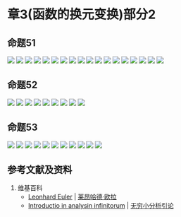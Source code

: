 # 章3(函数的换元变换)部分2

## 命题51

![](/images/无穷级数/欧拉的无穷分析引论中典型的推演实验/章3部分2/51-1.jpg)
![](/images/无穷级数/欧拉的无穷分析引论中典型的推演实验/章3部分2/51-2.jpg)
![](/images/无穷级数/欧拉的无穷分析引论中典型的推演实验/章3部分2/51-3.jpg)
![](/images/无穷级数/欧拉的无穷分析引论中典型的推演实验/章3部分2/51-4.jpg)
![](/images/无穷级数/欧拉的无穷分析引论中典型的推演实验/章3部分2/51-5.jpg)
![](/images/无穷级数/欧拉的无穷分析引论中典型的推演实验/章3部分2/51-6.jpg)
![](/images/无穷级数/欧拉的无穷分析引论中典型的推演实验/章3部分2/51-7.jpg)
![](/images/无穷级数/欧拉的无穷分析引论中典型的推演实验/章3部分2/51-8.jpg)
![](/images/无穷级数/欧拉的无穷分析引论中典型的推演实验/章3部分2/51-9.jpg)
![](/images/无穷级数/欧拉的无穷分析引论中典型的推演实验/章3部分2/51-10.jpg)
![](/images/无穷级数/欧拉的无穷分析引论中典型的推演实验/章3部分2/51-12.jpg)
![](/images/无穷级数/欧拉的无穷分析引论中典型的推演实验/章3部分2/51-13.jpg)
![](/images/无穷级数/欧拉的无穷分析引论中典型的推演实验/章3部分2/51-14.jpg)
![](/images/无穷级数/欧拉的无穷分析引论中典型的推演实验/章3部分2/51-15.jpg)
![](/images/无穷级数/欧拉的无穷分析引论中典型的推演实验/章3部分2/51-16.jpg)
![](/images/无穷级数/欧拉的无穷分析引论中典型的推演实验/章3部分2/51-17.jpg)
![](/images/无穷级数/欧拉的无穷分析引论中典型的推演实验/章3部分2/51-18.jpg)
![](/images/无穷级数/欧拉的无穷分析引论中典型的推演实验/章3部分2/51-19.jpg)

## 命题52

![](/images/无穷级数/欧拉的无穷分析引论中典型的推演实验/章3部分2/52-1.jpg)
![](/images/无穷级数/欧拉的无穷分析引论中典型的推演实验/章3部分2/52-2.jpg)
![](/images/无穷级数/欧拉的无穷分析引论中典型的推演实验/章3部分2/52-3.jpg)
![](/images/无穷级数/欧拉的无穷分析引论中典型的推演实验/章3部分2/52-4.jpg)
![](/images/无穷级数/欧拉的无穷分析引论中典型的推演实验/章3部分2/52-5.jpg)
![](/images/无穷级数/欧拉的无穷分析引论中典型的推演实验/章3部分2/52-6.jpg)
![](/images/无穷级数/欧拉的无穷分析引论中典型的推演实验/章3部分2/52-7.jpg)
![](/images/无穷级数/欧拉的无穷分析引论中典型的推演实验/章3部分2/52-8.jpg)
![](/images/无穷级数/欧拉的无穷分析引论中典型的推演实验/章3部分2/52-9.jpg)

## 命题53

![](/images/无穷级数/欧拉的无穷分析引论中典型的推演实验/章3部分2/53-1.jpg)
![](/images/无穷级数/欧拉的无穷分析引论中典型的推演实验/章3部分2/53-2.jpg)
![](/images/无穷级数/欧拉的无穷分析引论中典型的推演实验/章3部分2/53-3.jpg)
![](/images/无穷级数/欧拉的无穷分析引论中典型的推演实验/章3部分2/53-4.jpg)
![](/images/无穷级数/欧拉的无穷分析引论中典型的推演实验/章3部分2/53-5.jpg)
![](/images/无穷级数/欧拉的无穷分析引论中典型的推演实验/章3部分2/53-6.jpg)
![](/images/无穷级数/欧拉的无穷分析引论中典型的推演实验/章3部分2/53-7.jpg)
![](/images/无穷级数/欧拉的无穷分析引论中典型的推演实验/章3部分2/53-8.jpg)
![](/images/无穷级数/欧拉的无穷分析引论中典型的推演实验/章3部分2/53-9.jpg)
![](/images/无穷级数/欧拉的无穷分析引论中典型的推演实验/章3部分2/53-10.jpg)
![](/images/无穷级数/欧拉的无穷分析引论中典型的推演实验/章3部分2/53-11.jpg)

## 参考文献及资料

1. 维基百科
	- [Leonhard Euler](https://en.wikipedia.org/wiki/Leonhard_Euler) | [莱昂哈德·欧拉](https://zh.wikipedia.org/wiki/%E8%90%8A%E6%98%82%E5%93%88%E5%BE%B7%C2%B7%E6%AD%90%E6%8B%89) 
	- [Introductio in analysin infinitorum](https://en.wikipedia.org/wiki/Introductio_in_analysin_infinitorum) | [无穷小分析引论](https://zh.wikipedia.org/wiki/%E6%97%A0%E7%A9%B7%E5%B0%8F%E5%88%86%E6%9E%90%E5%BC%95%E8%AE%BA) 




